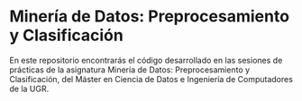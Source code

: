 # Minería de Datos: Preprocesamiento y Clasificación

En este repositorio encontrarás el código desarrollado en las sesiones de prácticas de la asignatura Minería de Datos: Preprocesamiento y Clasificación, del Máster en Ciencia de Datos e Ingeniería de Computadores de la UGR.

